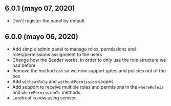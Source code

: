 ## 6.0.1 (mayo 07, 2020)
  - Don't register the panel by default

## 6.0.0 (mayo 06, 2020)
- Add simple admin panel to manage roles, permissions and roles/permissions assignment to the users
- Change how the Seeder works, in order to only use the role structure we had before
- Remove the method `can` so we now support gates and policies out of the box
- Add `withoutRole` and `withoutPermission` scopes
- Add support to receive multiple roles and permisions in the `whereRoleIs` and `wherePermissionIs` methods.
- Laratrust is now using semver.

